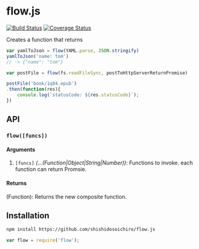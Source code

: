 # flow.js

[![Build Status](https://travis-ci.org/shishidosoichiro/flow.js.svg?branch=master)](https://travis-ci.org/shishidosoichiro/flow.js)
[![Coverage Status](https://coveralls.io/repos/github/shishidosoichiro/flow.js/badge.svg?branch=master)](https://coveralls.io/github/shishidosoichiro/flow.js?branch=master)

Creates a function that returns 

```js
var yamlToJson = flow(YAML.parse, JSON.stringify)
yamlToJson('name: tom')
// -> {"name": "tom"}

var postFile = flow(fs.readFileSync, postToHttpServerReturnPromise)

postFile('book/1q84.epub')
.then(function(res){
	console.log(`statusCode: ${res.statusCode}`);
})
```

## API

### `flow([funcs])`

#### Arguments

1. `[funcs]` _(…(Function|Object|String|Number))_: Functions to invoke. each function can return Promsie.

#### Returns

(Function): Returns the new composite function.

## Installation

```sh
npm install https://github.com/shishidosoichiro/flow.js
```

```js
var flow = require('flow');
```

